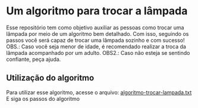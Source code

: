 # Um algoritmo para trocar a lâmpada

Esse repositório tem como objetivo auxiliar as pessoas como trocar uma lâmpada por meio de um algoritmo bem detalhado.
Com isso, seguindo os passos você será capaz de trocar uma lâmpada sozinho e com sucesso! 
OBS.: Caso você seja menor de idade, é recomendado realizar a troca da lâmpada acompanhado por um adulto.
OBS2.: Caso não esteja se sentindo confiante, peça ajuda.

## Utilização do algoritmo

Para utilizar esse algoritmo, acesse o arquivo: [algoritmo-trocar-lampada.txt](https://github.com/joaocruzzup/trocar-lampada/blob/main/algoritmo-trocar-lampada.txt)
E siga os passos do algoritmo

